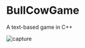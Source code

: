 # BullCowGame
A text-based game in C++

![capture](https://user-images.githubusercontent.com/24993404/37701822-b34dbae4-2cad-11e8-8d7c-755d284b4b53.JPG)
